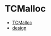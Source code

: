 # TCMalloc

- [TCMalloc](https://github.com/Uyouii/bookreading/blob/master/%E8%AE%BE%E8%AE%A1/TCMalloc/TCMalloc.md)
- [design](https://github.com/Uyouii/bookreading/blob/master/%E8%AE%BE%E8%AE%A1/TCMalloc/design.md)
